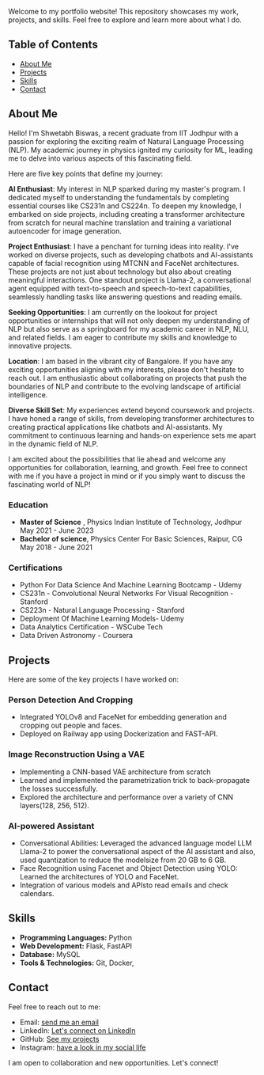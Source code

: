 Welcome to my portfolio website! This repository showcases my work, projects, and skills. Feel free to explore and learn more about what I do.

## Table of Contents
- [About Me](#about-me)
- [Projects](#projects)
- [Skills](#skills)
- [Contact](#contact)

## About Me
Hello! I'm Shwetabh Biswas, a recent graduate from IIT Jodhpur with a passion for exploring the exciting realm of Natural Language Processing (NLP). My academic journey in physics ignited my curiosity for ML, leading me to delve into various aspects of this fascinating field.

Here are five key points that define my journey:

**AI Enthusiast**: My interest in NLP sparked during my master's program. I dedicated myself to understanding the fundamentals by completing essential courses like CS231n and CS224n. To deepen my knowledge, I embarked on side projects, including creating a transformer architecture from scratch for neural machine translation and training a variational autoencoder for image generation.

**Project Enthusiast**: I have a penchant for turning ideas into reality. I've worked on diverse projects, such as developing chatbots and AI-assistants capable of facial recognition using MTCNN and FaceNet architectures. These projects are not just about technology but also about creating meaningful interactions. One standout project is Llama-2, a conversational agent equipped with text-to-speech and speech-to-text capabilities, seamlessly handling tasks like answering questions and reading emails.

**Seeking Opportunities**: I am currently on the lookout for project opportunities or internships that will not only deepen my understanding of NLP but also serve as a springboard for my academic career in NLP, NLU, and related fields. I am eager to contribute my skills and knowledge to innovative projects.

**Location**: I am based in the vibrant city of Bangalore. If you have any exciting opportunities aligning with my interests, please don't hesitate to reach out. I am enthusiastic about collaborating on projects that push the boundaries of NLP and contribute to the evolving landscape of artificial intelligence.

**Diverse Skill Set**: My experiences extend beyond coursework and projects. I have honed a range of skills, from developing transformer architectures to creating practical applications like chatbots and AI-assistants. My commitment to continuous learning and hands-on experience sets me apart in the dynamic field of NLP.

I am excited about the possibilities that lie ahead and welcome any opportunities for collaboration, learning, and growth. Feel free to connect with me if you have a project in mind or if you simply want to discuss the fascinating world of NLP!

### Education
-   **Master of Science** , Physics
    Indian Institute of Technology, Jodhpur
    May 2021 - June 2023
-   **Bachelor of science**, Physics
    Center For Basic Sciences, Raipur, CG
    May 2018 - June 2021

### Certifications
- Python For Data Science And Machine Learning Bootcamp - Udemy
- CS231n - Convolutional Neural Networks For Visual Recognition - Stanford
- CS223n - Natural Language Processing - Stanford
- Deployment Of Machine Learning Models- Udemy
- Data Analytics Certification - WSCube Tech
- Data Driven Astronomy - Coursera

## Projects
Here are some of the key projects I have worked on:

### Person Detection And Cropping
- Integrated YOLOv8 and FaceNet for embedding generation and cropping out people and faces.
- Deployed on Railway app using Dockerization and FAST-API.

### Image Reconstruction Using a VAE
- Implementing a CNN-based VAE architecture from scratch
- Learned and implemented the parametrization trick to back-propagate the losses successfully.
- Explored the architecture and performance over a variety of CNN layers(128, 256, 512).

### AI-powered Assistant

- Conversational Abilities: Leveraged the advanced language model LLM Llama-2 to power the conversational aspect of the AI assistant and also, used quantization to reduce the modelsize from 20 GB to 6 GB.
- Face Recognition using Facenet and Object Detection using YOLO: Learned the architectures of YOLO and FaceNet.
- Integration of various models and APIsto read emails and check calendars.

## Skills
- **Programming Languages:** Python
- **Web Development:** Flask, FastAPI
- **Database:** MySQL
- **Tools & Technologies:** Git, Docker, 

## Contact
Feel free to reach out to me:

- Email: [send me an email](shwetabhbiswas2305@gmail.com)
- LinkedIn: [Let's connect on LinkedIn](https://www.linkedin.com/in/shwetabh-biswas/)
- GitHub: [See my projects](https://github.com/shwetabh-23)
- Instagram: [have a look in my social life](https://www.instagram.com/shwetabh.23/)

I am open to collaboration and new opportunities. Let's connect!
